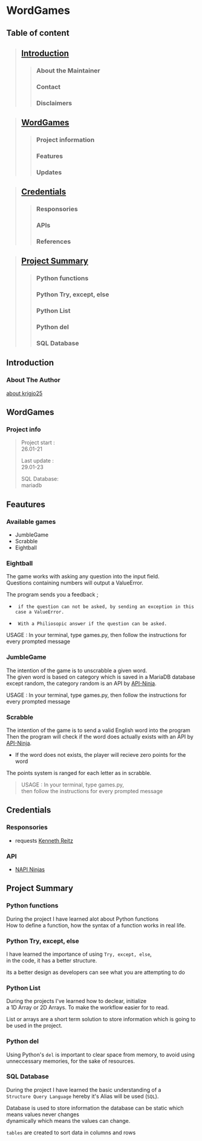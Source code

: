 #   WordGames

## Table of content

>   ## [Introduction](#Introduction)
>>  ### About the Maintainer
>>  ### Contact
>>  ### Disclaimers

>   ## [WordGames](#WordGames)
>>  ### Project information 
>>  ### Features
>>  ### Updates

>   ## [Credentials](#Credentials)
>>  ### Responsories
>>  ### APIs
>>  ### References

>   ## [Project Summary](#project-summary)
>>  ### Python functions
>>  ### Python Try, except, else
>>  ### Python List
>>  ### Python del
>>  ### SQL Database


## Introduction

### About The Author
[about krigjo25](https://github.com/krigjo25/)


##  WordGames

### Project info

> Project start :<br>
>   26.01-21
>
>   Last update :<br>
>   29.01-23
>
>   SQL Database:<br>
>   mariadb

## Feautures

### Available games

*   JumbleGame
*   Scrabble
*   Eightball

### Eightball

The game works with asking any question into the input field.<br>
Questions containing numbers will output a ValueError.

The program sends you a feedback ;

*      if the question can not be asked, by sending an exception in this case a ValueError.

*      With a Philiosopic answer if the question can be asked.

USAGE : In your terminal, type games.py,
then follow the instructions for every prompted message

### JumbleGame

The intention of the game is to unscrabble a given word.<br>
The given word is based on category which is saved in a MariaDB database<br>
except random, the category random is an API by [API-Ninja](https://api-ninjas.com/).

USAGE : In your terminal, type games.py,
then follow the instructions for every prompted message

### Scrabble

The intention of the game is to send a valid English word into the program<br>
Then the program will check if the word does actually exists with an API by [API-Ninja](https://api-ninjas.com/).

-   If the word does not exists, the player will recieve zero points for the word

The points system is ranged for each letter as in scrabble.

> USAGE : In your terminal, type games.py,<br>then follow the instructions for every prompted message

## Credentials

### Responsories

-   requests [Kenneth Reitz](https://requests.readthedocs.io/en/latest/)<nt>

### API

-   [NAPI Ninjas](https://api-ninjas.com/)<br>

## Project Summary

### Python functions

During the project I have learned alot about Python functions<br>
How to define a function, how the syntax of a function works in real life.


### Python Try, except, else

I have learned the importance of using `Try, except, else`,<br>
in the code, it has a better structure.

its a better design as developers can see what you are attempting to do <br>


### Python List

During the projects I've learned how to declear, initialize<br>
a 1D Array or 2D Arrays. To make the workflow easier for to read.

List or arrays are a short term solution to store information which is going to be used in the project.

### Python del

Using Python's `del` is important to clear space from memory, to avoid using unneccessary memories, for the sake of resources.


### SQL Database


During the project I have learned the basic understanding of a<br>
`Structure Query Language` hereby it's Alias will be used (`SQL`).

Database is used to store information the database can be static which means values never changes<br>
dynamically which means the values can change.

`tables` are created to sort data in columns and rows

